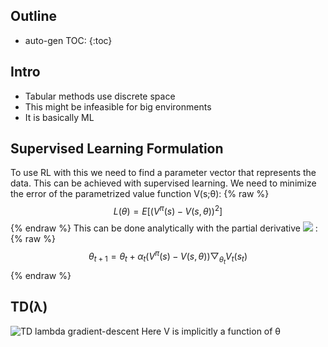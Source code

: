 <script type="text/javascript" async
  src="https://cdnjs.cloudflare.com/ajax/libs/mathjax/2.7.1/MathJax.js?config=TeX-MML-AM_CHTML">
</script>

## Outline
* auto-gen TOC:
{:toc}

## Intro 
* Tabular methods use discrete space
* This might be infeasible for big environments
* It is basically ML

## Supervised Learning Formulation
To use RL with this we need to find a parameter vector that represents the data. This can be achieved with supervised learning. We need to minimize the error of the parametrized value function V(s;θ):
{% raw %}
$$ L(\theta) = E[(V^\pi(s) - V(s,\theta))^2] $$
{% endraw %}
This can be done analytically with the partial derivative ![](http://incompleteideas.net/sutton/book/ebook/inimgtmp1318.png) :
{% raw %}
$$ \theta_{t+1} = \theta_t + \alpha_t(V^\pi(s) - V(s,\theta)) \bigtriangledown_{\theta_t} V_t(s_t) $$
{% endraw %}

## TD(λ)

![TD lambda gradient-descent](http://incompleteideas.net/sutton/book/ebook/pseudotmp14.png)
Here V is implicitly a function of θ
